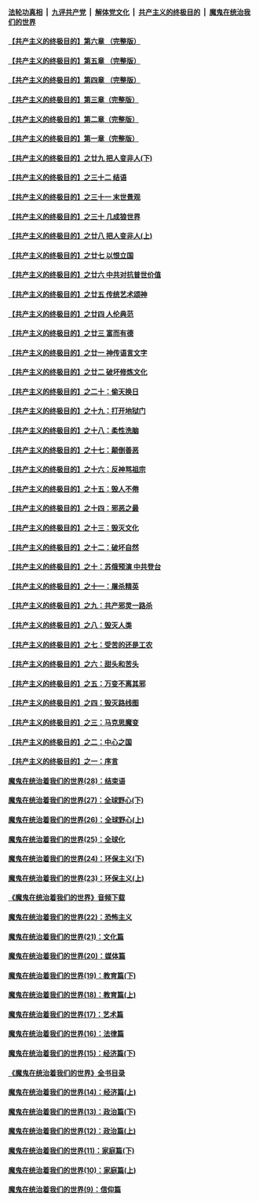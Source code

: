 

####  [法轮功真相](../../../../basic/blob/master/README.md?t=06051701) &nbsp;|&nbsp; [九评共产党](../../../../9ping.md/blob/master/README.md?t=06051701) &nbsp;|&nbsp; [解体党文化](../../../../jtdwh.md/blob/master/README.md?t=06051701)  &nbsp;|&nbsp; [共产主义的终极目的](../../../../gczydzjmd.md/blob/master/README.md?t=06051701) &nbsp;|&nbsp; [魔鬼在统治我们的世界](../../../../mgztzwmdsj.md/blob/master/README.md?t=06051701) 

#### [【共产主义的终极目的】第六章 （完整版）](../pages/nsc422/n11428913.md?t=06051701) 

#### [【共产主义的终极目的】第五章 （完整版）](../pages/nsc422/n11428912.md?t=06051701) 

#### [【共产主义的终极目的】第四章 （完整版）](../pages/nsc422/n11428907.md?t=06051701) 

#### [【共产主义的终极目的】第三章（完整版）](../pages/nsc422/n11428848.md?t=06051701) 

#### [【共产主义的终极目的】第二章（完整版）](../pages/nsc422/n11428831.md?t=06051701) 

#### [【共产主义的终极目的】第一章（完整版）](../pages/nsc422/n11417651.md?t=06051701) 

#### [【共产主义的终极目的】之廿九 把人变非人(下)](../pages/nsc422/n11344140.md?t=06051701) 

#### [【共产主义的终极目的】之三十二 结语](../pages/nsc422/n11360535.md?t=06051701) 

#### [【共产主义的终极目的】之三十一 末世景观](../pages/nsc422/n11351129.md?t=06051701) 

#### [【共产主义的终极目的】之三十 几成狼世界](../pages/nsc422/n11348280.md?t=06051701) 

#### [【共产主义的终极目的】之廿八 把人变非人(上)](../pages/nsc422/n11340492.md?t=06051701) 

#### [【共产主义的终极目的】之廿七 以恨立国](../pages/nsc422/n11336944.md?t=06051701) 

#### [【共产主义的终极目的】之廿六 中共对抗普世价值](../pages/nsc422/n11324785.md?t=06051701) 

#### [【共产主义的终极目的】之廿五 传统艺术颂神](../pages/nsc422/n11296396.md?t=06051701) 

#### [【共产主义的终极目的】之廿四 人伦典范](../pages/nsc422/n11296397.md?t=06051701) 

#### [【共产主义的终极目的】之廿三 富而有德](../pages/nsc422/n11283598.md?t=06051701) 

#### [【共产主义的终极目的】之廿一 神传语言文字](../pages/nsc422/n11263265.md?t=06051701) 

#### [【共产主义的终极目的】之廿二 破坏修炼文化](../pages/nsc422/n11245728.md?t=06051701) 

#### [【共产主义的终极目的】之二十：偷天换日](../pages/nsc422/n11238846.md?t=06051701) 

#### [【共产主义的终极目的】之十九：打开地狱门](../pages/nsc422/n11206376.md?t=06051701) 

#### [【共产主义的终极目的】之十八：柔性洗脑](../pages/nsc422/n11199994.md?t=06051701) 

#### [【共产主义的终极目的】之十七：颠倒善恶](../pages/nsc422/n11179782.md?t=06051701) 

#### [【共产主义的终极目的】之十六：反神骂祖宗](../pages/nsc422/n11166798.md?t=06051701) 

#### [【共产主义的终极目的】之十五：毁人不倦](../pages/nsc422/n11166792.md?t=06051701) 

#### [【共产主义的终极目的】之十四：邪恶之最](../pages/nsc422/n11150249.md?t=06051701) 

#### [【共产主义的终极目的】之十三：毁灭文化](../pages/nsc422/n11135227.md?t=06051701) 

#### [【共产主义的终极目的】之十二：破坏自然](../pages/nsc422/n11135214.md?t=06051701) 

#### [【共产主义的终极目的】之十：苏俄预演 中共登台](../pages/nsc422/n11118424.md?t=06051701) 

#### [【共产主义的终极目的】之十一：屠杀精英](../pages/nsc422/n11118442.md?t=06051701) 

#### [【共产主义的终极目的】之九：共产邪灵一路杀](../pages/nsc422/n11114139.md?t=06051701) 

#### [【共产主义的终极目的】之八：毁灭人类](../pages/nsc422/n11108503.md?t=06051701) 

#### [【共产主义的终极目的】之七：受苦的还是工农](../pages/nsc422/n11101809.md?t=06051701) 

#### [【共产主义的终极目的】之六：甜头和苦头](../pages/nsc422/n11096971.md?t=06051701) 

#### [【共产主义的终极目的】之五：万变不离其邪](../pages/nsc422/n11091285.md?t=06051701) 

#### [【共产主义的终极目的】之四：毁灭路线图](../pages/nsc422/n11086284.md?t=06051701) 

#### [【共产主义的终极目的】之三：马克思魔变](../pages/nsc422/n11061941.md?t=06051701) 

#### [【共产主义的终极目的】之二：中心之国](../pages/nsc422/n11047728.md?t=06051701) 

#### [【共产主义的终极目的】之一：序言](../pages/nsc422/n11086077.md?t=06051701) 

#### [魔鬼在统治着我们的世界(28)：结束语](../pages/nsc422/n10936246.md?t=06051701) 

#### [魔鬼在统治着我们的世界(27)：全球野心(下)](../pages/nsc422/n10928319.md?t=06051701) 

#### [魔鬼在统治着我们的世界(26)：全球野心(上)](../pages/nsc422/n10900318.md?t=06051701) 

#### [魔鬼在统治着我们的世界(25)：全球化](../pages/nsc422/n10788205.md?t=06051701) 

#### [魔鬼在统治着我们的世界(24)：环保主义(下)](../pages/nsc422/n10695307.md?t=06051701) 

#### [魔鬼在统治着我们的世界(23)：环保主义(上)](../pages/nsc422/n10688613.md?t=06051701) 

#### [《魔鬼在统治着我们的世界》音频下载](../pages/nsc422/n10635553.md?t=06051701) 

#### [魔鬼在统治着我们的世界(22)：恐怖主义](../pages/nsc422/n10614727.md?t=06051701) 

#### [魔鬼在统治着我们的世界(21)：文化篇](../pages/nsc422/n10597706.md?t=06051701) 

#### [魔鬼在统治着我们的世界(20)：媒体篇](../pages/nsc422/n10586579.md?t=06051701) 

#### [魔鬼在统治着我们的世界(19)：教育篇(下)](../pages/nsc422/n10564808.md?t=06051701) 

#### [魔鬼在统治着我们的世界(18)：教育篇(上)](../pages/nsc422/n10526970.md?t=06051701) 

#### [魔鬼在统治着我们的世界(17)：艺术篇](../pages/nsc422/n10499093.md?t=06051701) 

#### [魔鬼在统治着我们的世界(16)：法律篇](../pages/nsc422/n10485969.md?t=06051701) 

#### [魔鬼在统治着我们的世界(15)：经济篇(下)](../pages/nsc422/n10469975.md?t=06051701) 

#### [《魔鬼在统治着我们的世界》全书目录](../pages/nsc422/n10464261.md?t=06051701) 

#### [魔鬼在统治着我们的世界(14)：经济篇(上)](../pages/nsc422/n10457370.md?t=06051701) 

#### [魔鬼在统治着我们的世界(13)：政治篇(下)](../pages/nsc422/n10448270.md?t=06051701) 

#### [魔鬼在统治着我们的世界(12)：政治篇(上)](../pages/nsc422/n10444576.md?t=06051701) 

#### [魔鬼在统治着我们的世界(11)：家庭篇(下)](../pages/nsc422/n10440961.md?t=06051701) 

#### [魔鬼在统治着我们的世界(10)：家庭篇(上)](../pages/nsc422/n10435448.md?t=06051701) 

#### [魔鬼在统治着我们的世界(9)：信仰篇](../pages/nsc422/n10432159.md?t=06051701) 

